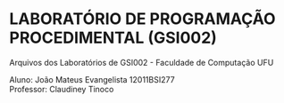 # LABORATÓRIO DE PROGRAMAÇÃO PROCEDIMENTAL (GSI002)
Arquivos dos Laboratórios de GSI002 - Faculdade de Computação UFU

Aluno: João Mateus Evangelista 12011BSI277<br/>
Professor: Claudiney Tinoco

